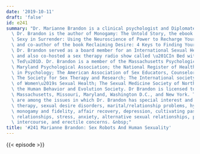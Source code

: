 ```yaml
---
date: '2019-10-11'
draft: 'false'
id: e241
summary: "Dr. Marianne Brandon is a clinical psychologist and Diplomate in sex therapy.\
  \ Dr. Brandon is the author of Monogamy: The Untold Story, the ebook Unlocking the\
  \ Sexy in Surrender: Using the Neuroscience of Power to Recharge Your Sex Life,\
  \ and co-author of the book Reclaiming Desire: 4 Keys to Finding Your Lost Libido.\
  \ Dr. Brandon served as a board member for an International Sexual Health Society,\
  \ and also co-hosted a sex therapy radio show called \u201CIn Bed with Dr. B and\
  \ Ted\u201D. Dr. Brandon is a member of the Massachusetts Psychological Association;\
  \ Maryland Psychological Association; the National Register of Health Service Providers\
  \ in Psychology; The American Association of Sex Educators, Counselors, and Therapists;\
  \ The Society for Sex Therapy and Research; The International society for the Study\
  \ of Women\u2019s Sexual Health; The Sexual Medicine Society of North America; and\
  \ the Human Behavior and Evolution Society. Dr Brandon is licensed to practice in\
  \ Massachusetts, Missouri, Maryland, Washington D.C., and New York. The following\
  \ are among the issues in which Dr. Brandon has special interest and training: sex\
  \ therapy, sexual desire disorders, marital/relationship problems, hypersexual behavior,\
  \ monogamy and fidelity, affair recovery, depression, cultivating passion in long-term\
  \ relationships, stress, anxiety, alternative sexual relationships, pain during\
  \ intercourse, and erectile concerns. &nbsp;"
title: '#241 Marianne Brandon: Sex Robots And Human Sexuality'
---
```

{{< episode >}}
